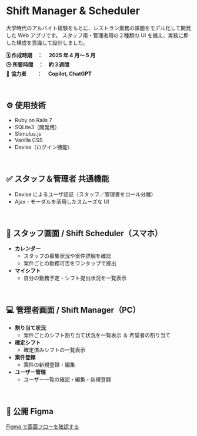 # Shift Manager & Scheduler

大学時代のアルバイト経験をもとに、レストラン業務の課題をモデル化して開発した Web アプリです。
スタッフ用・管理者用の２種類の UI を備え、実務に即した構成を意識して設計しました。

**🗓️ 作成時期　：　 2025 年 4 月～ 5 月**<br>
**🕒 所要時間　：　約３週間**<br>
👤 **協力者　　：　 Copilot, ChatGPT**

<p>&nbsp;</p>

## ⚙️ 使用技術

- Ruby on Rails 7
- SQLite3（開発用）
- Stimulus.js
- Vanilla CSS
- Devise（ログイン機能）

<p>&nbsp;</p>

## ✅ スタッフ＆管理者 共通機能

- Devise によるユーザ認証（スタッフ／管理者をロール分離）
- Ajax・モーダルを活用したスムーズな UI

<p>&nbsp;</p>

## 📱 スタッフ画面 / Shift Scheduler（スマホ）

- **カレンダー**
  - スタッフの募集状況や案件詳細を確認
  - 案件ごとの勤務可否をワンタップで提出
- **マイシフト**
  - 自分の勤務予定・シフト提出状況を一覧表示

<p>&nbsp;</p>

## 💻 管理者画面 / Shift Manager（PC）

- **割り当て状況**
  - 案件ごとのシフト割り当て状況を一覧表示 ＆ 希望者の割り当て
- **確定シフト**
  - 確定済みシフトの一覧表示
- **案件登録**
  - 案件の新規登録・編集
- **ユーザー管理**
  - ユーザー一覧の確認・編集・新規登録

<p>&nbsp;</p>

## 🔗 公開 Figma

[Figma で画面フローを確認する](https://www.figma.com/design/Z5j3tj0rVgr7mtY5ijVlan/%E3%82%B7%E3%83%95%E3%83%88%E7%AE%A1%E7%90%86?node-id=0-1&t=dFYZruKgUkmZ0NB4-1)
